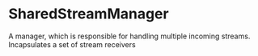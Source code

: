 # SharedStreamManager

A manager, which is responsible for handling multiple incoming streams. Incapsulates a set of stream receivers
